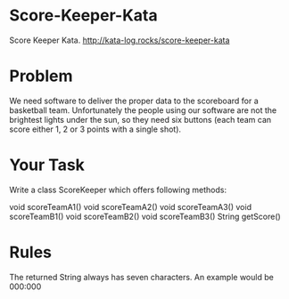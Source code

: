 # Score-Keeper-Kata
Score Keeper Kata. http://kata-log.rocks/score-keeper-kata

# Problem

We need software to deliver the proper data to the scoreboard for a basketball team. Unfortunately the people using our software are not the brightest lights under the sun, so they need six buttons (each team can score either 1, 2 or 3 points with a single shot).

# Your Task

Write a class ScoreKeeper which offers following methods:

void scoreTeamA1()
void scoreTeamA2()
void scoreTeamA3()
void scoreTeamB1()
void scoreTeamB2()
void scoreTeamB3()
String getScore()

# Rules

The returned String always has seven characters. An example would be 000:000
